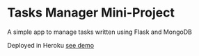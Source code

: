 # Tasks Manager Mini-Project

A simple app to manage tasks written using Flask and MongoDB

Deployed in Heroku [see demo](https://learningflask-task-manager.herokuapp.com/)
